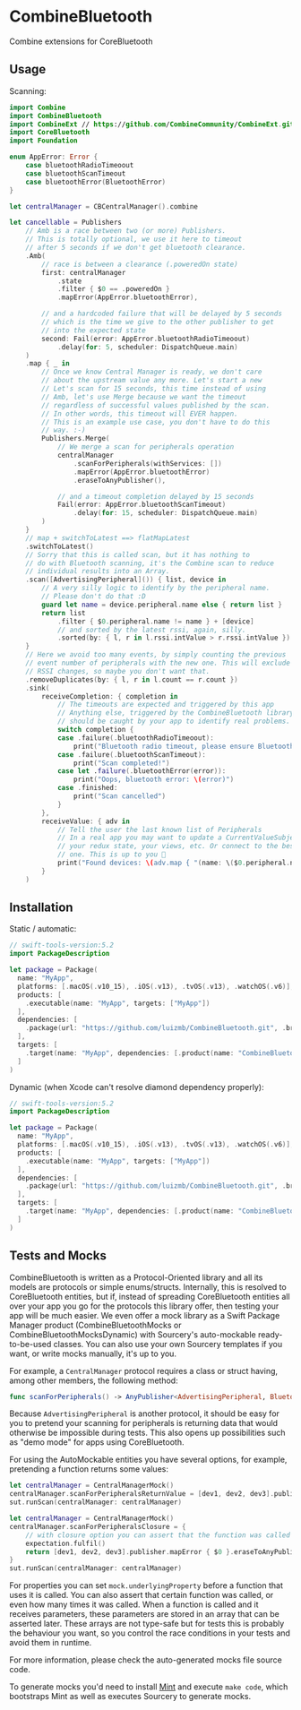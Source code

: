 # CombineBluetooth
Combine extensions for CoreBluetooth

## Usage

Scanning:
```swift
import Combine
import CombineBluetooth
import CombineExt // https://github.com/CombineCommunity/CombineExt.git
import CoreBluetooth
import Foundation

enum AppError: Error {
    case bluetoothRadioTimeoout
    case bluetoothScanTimeout
    case bluetoothError(BluetoothError)
}

let centralManager = CBCentralManager().combine

let cancellable = Publishers
    // Amb is a race between two (or more) Publishers.
    // This is totally optional, we use it here to timeout
    // after 5 seconds if we don't get bluetooth clearance.
    .Amb(
        // race is between a clearance (.poweredOn state)
        first: centralManager
            .state
            .filter { $0 == .poweredOn }
            .mapError(AppError.bluetoothError),

        // and a hardcoded failure that will be delayed by 5 seconds
        // which is the time we give to the other publisher to get
        // into the expected state
        second: Fail(error: AppError.bluetoothRadioTimeoout)
            .delay(for: 5, scheduler: DispatchQueue.main)
    )
    .map { _ in
        // Once we know Central Manager is ready, we don't care
        // about the upstream value any more. Let's start a new
        // Let's scan for 15 seconds, this time instead of using
        // Amb, let's use Merge because we want the timeout
        // regardless of successful values published by the scan.
        // In other words, this timeout will EVER happen.
        // This is an example use case, you don't have to do this
        // way. :-)
        Publishers.Merge(
            // We merge a scan for peripherals operation
            centralManager
                .scanForPeripherals(withServices: [])
                .mapError(AppError.bluetoothError)
                .eraseToAnyPublisher(),

            // and a timeout completion delayed by 15 seconds
            Fail(error: AppError.bluetoothScanTimeout)
                .delay(for: 15, scheduler: DispatchQueue.main)
        )
    }
    // map + switchToLatest ==> flatMapLatest
    .switchToLatest()
    // Sorry that this is called scan, but it has nothing to
    // do with Bluetooth scanning, it's the Combine scan to reduce
    // individual results into an Array.
    .scan([AdvertisingPeripheral]()) { list, device in
        // A very silly logic to identify by the peripheral name.
        // Please don't do that :D
        guard let name = device.peripheral.name else { return list }
        return list
            .filter { $0.peripheral.name != name } + [device]
            // and sorted by the latest rssi, again, silly.
            .sorted(by: { l, r in l.rssi.intValue > r.rssi.intValue })
    }
    // Here we avoid too many events, by simply counting the previous
    // event number of peripherals with the new one. This will exclude
    // RSSI changes, so maybe you don't want that.
    .removeDuplicates(by: { l, r in l.count == r.count })
    .sink(
        receiveCompletion: { completion in
            // The timeouts are expected and triggered by this app
            // Anything else, triggered by the CombineBluetooth library
            // should be caught by your app to identify real problems.
            switch completion {
            case .failure(.bluetoothRadioTimeoout):
                print("Bluetooth radio timeout, please ensure Bluetooth is on and this app is allowed to use it")
            case .failure(.bluetoothScanTimeout):
                print("Scan completed!")
            case let .failure(.bluetoothError(error)):
                print("Oops, bluetooth error: \(error)")
            case .finished:
                print("Scan cancelled")
            }
        },
        receiveValue: { adv in
            // Tell the user the last known list of Peripherals
            // In a real app you may want to update a CurrentValueSubject,
            // your redux state, your views, etc. Or connect to the best
            // one. This is up to you 👹
            print("Found devices: \(adv.map { "(name: \($0.peripheral.name ?? ""), rssi: \($0.rssi))" }.joined(separator: ", "))")
        }
    )

```

## Installation

Static / automatic:
```swift
// swift-tools-version:5.2
import PackageDescription

let package = Package(
  name: "MyApp",
  platforms: [.macOS(.v10_15), .iOS(.v13), .tvOS(.v13), .watchOS(.v6)],
  products: [
    .executable(name: "MyApp", targets: ["MyApp"])
  ],
  dependencies: [
    .package(url: "https://github.com/luizmb/CombineBluetooth.git", .branch("master"))
  ],
  targets: [
    .target(name: "MyApp", dependencies: [.product(name: "CombineBluetooth", package: "CombineBluetooth")])
  ]
)
```

Dynamic (when Xcode can't resolve diamond dependency properly):
```swift
// swift-tools-version:5.2
import PackageDescription

let package = Package(
  name: "MyApp",
  platforms: [.macOS(.v10_15), .iOS(.v13), .tvOS(.v13), .watchOS(.v6)],
  products: [
    .executable(name: "MyApp", targets: ["MyApp"])
  ],
  dependencies: [
    .package(url: "https://github.com/luizmb/CombineBluetooth.git", .branch("master"))
  ],
  targets: [
    .target(name: "MyApp", dependencies: [.product(name: "CombineBluetoothDynamic", package: "CombineBluetooth")])
  ]
)
```

## Tests and Mocks

CombineBluetooth is written as a Protocol-Oriented library and all its models are protocols or simple enums/structs. Internally,
this is resolved to CoreBluetooth entities, but if, instead of spreading CoreBluetooth entities all over your app you go for the
protocols this library offer, then testing your app will be much easier. We even offer a mock library as a Swift Package Manager
product (CombineBluetoothMocks or CombineBluetoothMocksDynamic) with Sourcery's auto-mockable ready-to-be-used classes. You can
also use your own Sourcery templates if you want, or write mocks manually, it's up to you.

For example, a `CentralManager` protocol requires a class or struct having, among other members, the following method:
```swift
func scanForPeripherals() -> AnyPublisher<AdvertisingPeripheral, BluetoothError>
```

Because `AdvertisingPeripheral` is another protocol, it should be easy for you to pretend your scanning for peripherals is
returning data that would otherwise be impossible during tests. This also opens up possibilities such as "demo mode" for apps
using CoreBluetooth.

For using the AutoMockable entities you have several options, for example, pretending a function returns some values:
```swift
let centralManager = CentralManagerMock()
centralManager.scanForPeripheralsReturnValue = [dev1, dev2, dev3].publisher.mapError { $0 }.eraseToAnyPublisher()
sut.runScan(centralManager: centralManager)
```

```swift
let centralManager = CentralManagerMock()
centralManager.scanForPeripheralsClosure = {
    // with closure option you can assert that the function was called
    expectation.fulfil()
    return [dev1, dev2, dev3].publisher.mapError { $0 }.eraseToAnyPublisher()
}
sut.runScan(centralManager: centralManager)
```

For properties you can set `mock.underlyingProperty` before a function that uses it is called. You can also assert
that certain function was called, or even how many times it was called. When a function is called and it receives
parameters, these parameters are stored in an array that can be asserted later. These arrays are not type-safe but
for tests this is probably the behaviour you want, so you control the race conditions in your tests and avoid them
in runtime.

For more information, please check the auto-generated mocks file source code.

To generate mocks you'd need to install [Mint](https://github.com/yonaskolb/Mint) and execute `make code`, which bootstraps Mint as well as executes Sourcery to generate mocks.